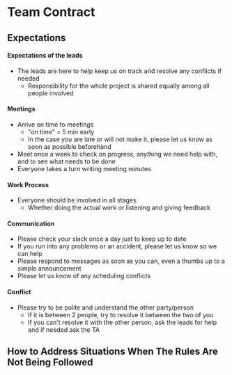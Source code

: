 # Team Contract
## Expectations
#### Expectations of the leads
- The leads are here to help keep us on track and resolve any conflicts if needed
  - Responsibility for the whole project is shared equally among all people involved

#### Meetings
- Arrive on time to meetings
  - "on time" = 5 min early 
  - In the case you are late or will not make it, please let us know as soon as possible beforehand
- Meet once a week to check on progress, anything we need help with, and to see what needs to be done
- Everyone takes a turn writing meeting minutes

#### Work Process
- Everyone should be involved in all stages 
  - Whether doing the actual work or listening and giving feedback
#### Communication 
- Please check your slack once a day just to keep up to date
- If you run into any problems or an accident, please let us know so we can help
- Please respond to messages as soon as you can, even a thumbs up to a simple announcement
- Please let us know of any scheduling conflicts
#### Conflict
- Please try to be polite and understand the other party/person
  - If it is between 2 people, try to resolve it between the two of you
  - If you can't resolve it with the other person, ask the leads for help and if needed ask the TA

## How to Address Situations When The Rules Are Not Being Followed